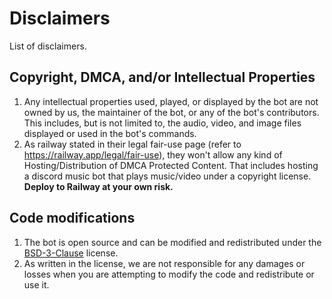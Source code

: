 # Disclaimers

List of disclaimers.

## Copyright, DMCA, and/or Intellectual Properties

1. Any intellectual properties used, played, or displayed by the bot are not owned by us, the maintainer of the bot, or any of the bot's contributors. This includes, but is not limited to, the audio, video, and image files displayed or used in the bot's commands.
2. As railway stated in their legal fair-use page (refer to https://railway.app/legal/fair-use), they won't allow any kind of Hosting/Distribution of DMCA Protected Content. That includes hosting a discord music bot that plays music/video under a copyright license. **Deploy to Railway at your own risk.**

## Code modifications

1. The bot is open source and can be modified and redistributed under the [BSD-3-Clause](https://opensource.org/licenses/BSD-3-Clause) license.
2. As written in the license, we are not responsible for any damages or losses when you are attempting to modify the code and redistribute or use it.
